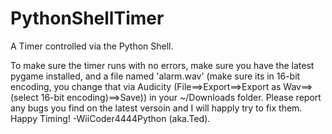 # PythonShellTimer
A Timer controlled via the Python Shell.

To make sure the timer runs with no errors, make sure you have the latest pygame installed, and a file named 'alarm.wav' (make sure its in 16-bit encoding, you change that via Audicity (File==>Export==>Export as Wav==>(select 16-bit encoding)==>Save)) in your ~/Downloads folder. Please report any bugs you find on the latest versoin and I will happly try to fix them. Happy Timing! -WiiCoder4444Python (aka.Ted).
